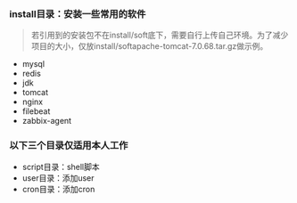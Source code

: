 ### install目录：安装一些常用的软件
> 若引用到的安装包不在install/soft底下，需要自行上传自己环境。为了减少项目的大小，仅放install/softapache-tomcat-7.0.68.tar.gz做示例。
* mysql
* redis
* jdk
* tomcat
* nginx
* filebeat
* zabbix-agent


### 以下三个目录仅适用本人工作
* script目录：shell脚本
* user目录：添加user
* cron目录：添加cron
